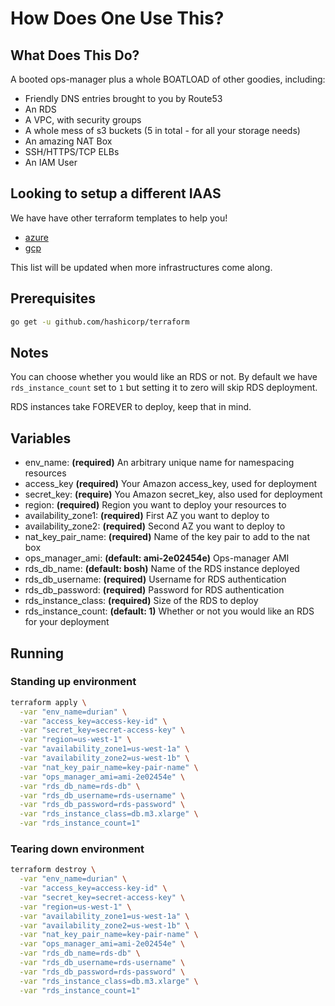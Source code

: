 # How Does One Use This?

## What Does This Do?

A booted ops-manager plus a whole BOATLOAD of other goodies, including:

- Friendly DNS entries brought to you by Route53
- An RDS
- A VPC, with security groups
- A whole mess of s3 buckets (5 in total - for all your storage needs)
- An amazing NAT Box
- SSH/HTTPS/TCP ELBs
- An IAM User

## Looking to setup a different IAAS

We have have other terraform templates to help you!

- [azure](https://github.com/pivotal-cf/terraforming-azure)
- [gcp](https://github.com/pivotal-cf/terraforming-gcp)

This list will be updated when more infrastructures come along.

## Prerequisites

```bash
go get -u github.com/hashicorp/terraform
```

## Notes

You can choose whether you would like an RDS or not. By default we have
`rds_instance_count` set to `1` but setting it to zero will skip RDS
deployment.

RDS instances take FOREVER to deploy, keep that in mind.

## Variables

- env_name: **(required)** An arbitrary unique name for namespacing resources
- access_key **(required)** Your Amazon access_key, used for deployment
- secret_key: **(require)** You Amazon secret_key, also used for deployment
- region: **(required)** Region you want to deploy your resources to
- availability_zone1: **(required)** First AZ you want to deploy to
- availability_zone2: **(required)** Second AZ you want to deploy to
- nat_key_pair_name: **(required)** Name of the key pair to add to the nat box
- ops_manager_ami: **(default: ami-2e02454e)**  Ops-manager AMI
- rds_db_name: **(default: bosh)**  Name of the RDS instance deployed
- rds_db_username: **(required)** Username for RDS authentication
- rds_db_password: **(required)** Password for RDS authentication
- rds_instance_class: **(required)** Size of the RDS to deploy
- rds_instance_count: **(default: 1)** Whether or not you would like an RDS for your deployment

## Running

### Standing up environment

```bash
terraform apply \
  -var "env_name=durian" \
  -var "access_key=access-key-id" \
  -var "secret_key=secret-access-key" \
  -var "region=us-west-1" \
  -var "availability_zone1=us-west-1a" \
  -var "availability_zone2=us-west-1b" \
  -var "nat_key_pair_name=key-pair-name" \
  -var "ops_manager_ami=ami-2e02454e" \
  -var "rds_db_name=rds-db" \
  -var "rds_db_username=rds-username" \
  -var "rds_db_password=rds-password" \
  -var "rds_instance_class=db.m3.xlarge" \
  -var "rds_instance_count=1"
```

### Tearing down environment

```bash
terraform destroy \
  -var "env_name=durian" \
  -var "access_key=access-key-id" \
  -var "secret_key=secret-access-key" \
  -var "region=us-west-1" \
  -var "availability_zone1=us-west-1a" \
  -var "availability_zone2=us-west-1b" \
  -var "nat_key_pair_name=key-pair-name" \
  -var "ops_manager_ami=ami-2e02454e" \
  -var "rds_db_name=rds-db" \
  -var "rds_db_username=rds-username" \
  -var "rds_db_password=rds-password" \
  -var "rds_instance_class=db.m3.xlarge" \
  -var "rds_instance_count=1"
```

